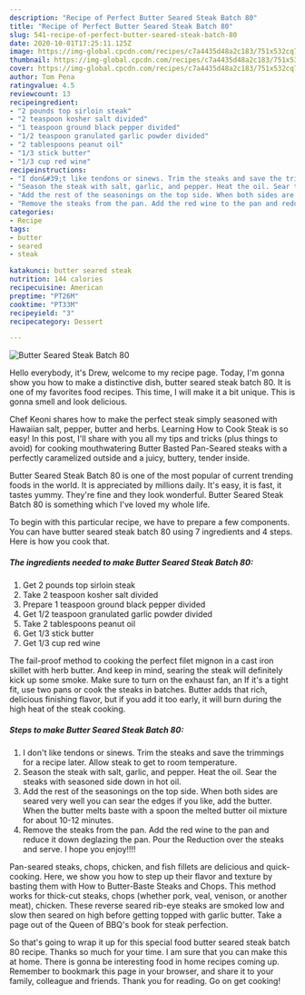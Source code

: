 ```yaml
---
description: "Recipe of Perfect Butter Seared Steak Batch 80"
title: "Recipe of Perfect Butter Seared Steak Batch 80"
slug: 541-recipe-of-perfect-butter-seared-steak-batch-80
date: 2020-10-01T17:25:11.125Z
image: https://img-global.cpcdn.com/recipes/c7a4435d48a2c183/751x532cq70/butter-seared-steak-batch-80-recipe-main-photo.jpg
thumbnail: https://img-global.cpcdn.com/recipes/c7a4435d48a2c183/751x532cq70/butter-seared-steak-batch-80-recipe-main-photo.jpg
cover: https://img-global.cpcdn.com/recipes/c7a4435d48a2c183/751x532cq70/butter-seared-steak-batch-80-recipe-main-photo.jpg
author: Tom Pena
ratingvalue: 4.5
reviewcount: 13
recipeingredient:
- "2 pounds top sirloin steak"
- "2 teaspoon kosher salt divided"
- "1 teaspoon ground black pepper divided"
- "1/2 teaspoon granulated garlic powder divided"
- "2 tablespoons peanut oil"
- "1/3 stick butter"
- "1/3 cup red wine"
recipeinstructions:
- "I don&#39;t like tendons or sinews. Trim the steaks and save the trimmings for a recipe later. Allow steak to get to room temperature."
- "Season the steak with salt, garlic, and pepper. Heat the oil. Sear the steaks with seasoned side down in hot oil."
- "Add the rest of the seasonings on the top side. When both sides are seared very well you can sear the edges if you like, add the butter. When the butter melts baste with a spoon the melted butter oil mixture for about 10-12 minutes."
- "Remove the steaks from the pan. Add the red wine to the pan and reduce it down deglazing the pan. Pour the Reduction over the steaks and serve. I hope you enjoy!!!!"
categories:
- Recipe
tags:
- butter
- seared
- steak

katakunci: butter seared steak 
nutrition: 144 calories
recipecuisine: American
preptime: "PT26M"
cooktime: "PT33M"
recipeyield: "3"
recipecategory: Dessert

---
```



![Butter Seared Steak Batch 80](https://img-global.cpcdn.com/recipes/c7a4435d48a2c183/751x532cq70/butter-seared-steak-batch-80-recipe-main-photo.jpg)

Hello everybody, it's Drew, welcome to my recipe page. Today, I'm gonna show you how to make a distinctive dish, butter seared steak batch 80. It is one of my favorites food recipes. This time, I will make it a bit unique. This is gonna smell and look delicious.

Chef Keoni shares how to make the perfect steak simply seasoned with Hawaiian salt, pepper, butter and herbs. Learning How to Cook Steak is so easy! In this post, I&#39;ll share with you all my tips and tricks (plus things to avoid) for cooking mouthwatering Butter Basted Pan-Seared steaks with a perfectly caramelized outside and a juicy, buttery, tender inside.

Butter Seared Steak Batch 80 is one of the most popular of current trending foods in the world. It is appreciated by millions daily. It's easy, it is fast, it tastes yummy. They're fine and they look wonderful. Butter Seared Steak Batch 80 is something which I've loved my whole life.


To begin with this particular recipe, we have to prepare a few components. You can have butter seared steak batch 80 using 7 ingredients and 4 steps. Here is how you cook that.

<!--inarticleads1-->

##### The ingredients needed to make Butter Seared Steak Batch 80:

1. Get 2 pounds top sirloin steak
1. Take 2 teaspoon kosher salt divided
1. Prepare 1 teaspoon ground black pepper divided
1. Get 1/2 teaspoon granulated garlic powder divided
1. Take 2 tablespoons peanut oil
1. Get 1/3 stick butter
1. Get 1/3 cup red wine


The fail-proof method to cooking the perfect filet mignon in a cast iron skillet with herb butter. And keep in mind, searing the steak will definitely kick up some smoke. Make sure to turn on the exhaust fan, an If it&#39;s a tight fit, use two pans or cook the steaks in batches. Butter adds that rich, delicious finishing flavor, but if you add it too early, it will burn during the high heat of the steak cooking. 

<!--inarticleads2-->

##### Steps to make Butter Seared Steak Batch 80:

1. I don&#39;t like tendons or sinews. Trim the steaks and save the trimmings for a recipe later. Allow steak to get to room temperature.
1. Season the steak with salt, garlic, and pepper. Heat the oil. Sear the steaks with seasoned side down in hot oil.
1. Add the rest of the seasonings on the top side. When both sides are seared very well you can sear the edges if you like, add the butter. When the butter melts baste with a spoon the melted butter oil mixture for about 10-12 minutes.
1. Remove the steaks from the pan. Add the red wine to the pan and reduce it down deglazing the pan. Pour the Reduction over the steaks and serve. I hope you enjoy!!!!


Pan-seared steaks, chops, chicken, and fish fillets are delicious and quick-cooking. Here, we show you how to step up their flavor and texture by basting them with How to Butter-Baste Steaks and Chops. This method works for thick-cut steaks, chops (whether pork, veal, venison, or another meat), chicken. These reverse seared rib-eye steaks are smoked low and slow then seared on high before getting topped with garlic butter. Take a page out of the Queen of BBQ&#39;s book for steak perfection. 

So that's going to wrap it up for this special food butter seared steak batch 80 recipe. Thanks so much for your time. I am sure that you can make this at home. There is gonna be interesting food in home recipes coming up. Remember to bookmark this page in your browser, and share it to your family, colleague and friends. Thank you for reading. Go on get cooking!

